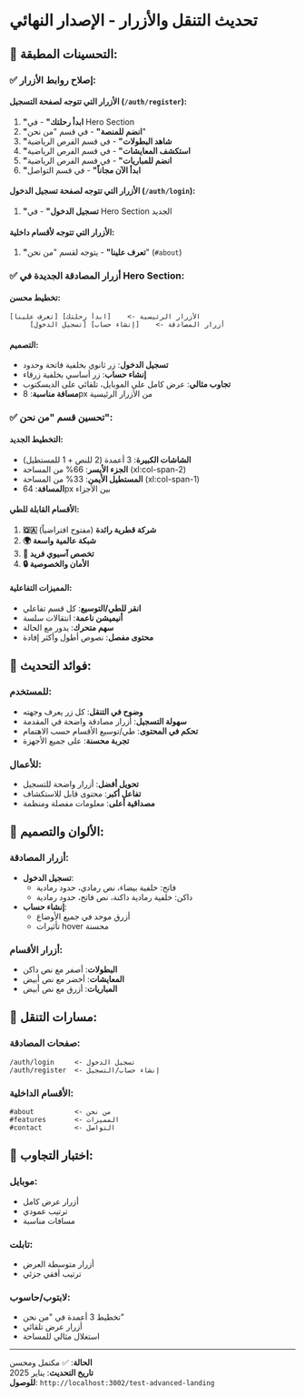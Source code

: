 # تحديث التنقل والأزرار - الإصدار النهائي

## 🎯 **التحسينات المطبقة:**

### ✅ **إصلاح روابط الأزرار:**

#### **الأزرار التي تتوجه لصفحة التسجيل (`/auth/register`):**
1. **"ابدأ رحلتك"** - في Hero Section
2. **"انضم للمنصة"** - في قسم "من نحن"
3. **"شاهد البطولات"** - في قسم الفرص الرياضية
4. **"استكشف المعايشات"** - في قسم الفرص الرياضية
5. **"انضم للمباريات"** - في قسم الفرص الرياضية
6. **"ابدأ الآن مجاناً"** - في قسم التواصل

#### **الأزرار التي تتوجه لصفحة تسجيل الدخول (`/auth/login`):**
1. **"تسجيل الدخول"** - في Hero Section الجديد

#### **الأزرار التي تتوجه لأقسام داخلية:**
1. **"تعرف علينا"** - يتوجه لقسم "من نحن" (`#about`)

### ✅ **أزرار المصادقة الجديدة في Hero Section:**

#### **تخطيط محسن:**
```
[تعرف علينا] [ابدأ رحلتك]    <- الأزرار الرئيسية
     [تسجيل الدخول] [إنشاء حساب]    <- أزرار المصادقة
```

#### **التصميم:**
- **تسجيل الدخول**: زر ثانوي بخلفية فاتحة وحدود
- **إنشاء حساب**: زر أساسي بخلفية زرقاء
- **تجاوب مثالي**: عرض كامل على الموبايل، تلقائي على الديسكتوب
- **مسافة مناسبة**: 8px من الأزرار الرئيسية

### ✅ **تحسين قسم "من نحن":**

#### **التخطيط الجديد:**
- **الشاشات الكبيرة**: 3 أعمدة (2 للنص + 1 للمستطيل)
- **الجزء الأيسر**: 66% من المساحة (xl:col-span-2)
- **المستطيل الأيمن**: 33% من المساحة (xl:col-span-1)
- **المسافة**: 64px بين الأجزاء

#### **الأقسام القابلة للطي:**
1. **🇶🇦 شركة قطرية رائدة** (مفتوح افتراضياً)
2. **🌍 شبكة عالمية واسعة**
3. **🎯 تخصص آسيوي فريد**
4. **🔒 الأمان والخصوصية**

#### **المميزات التفاعلية:**
- **انقر للطي/التوسيع**: كل قسم تفاعلي
- **أنيميشن ناعمة**: انتقالات سلسة
- **سهم متحرك**: يدور مع الحالة
- **محتوى مفصل**: نصوص أطول وأكثر إفادة

## 🚀 **فوائد التحديث:**

### **للمستخدم:**
- **وضوح في التنقل**: كل زر يعرف وجهته
- **سهولة التسجيل**: أزرار مصادقة واضحة في المقدمة
- **تحكم في المحتوى**: طي/توسيع الأقسام حسب الاهتمام
- **تجربة محسنة**: على جميع الأجهزة

### **للأعمال:**
- **تحويل أفضل**: أزرار واضحة للتسجيل
- **تفاعل أكبر**: محتوى قابل للاستكشاف
- **مصداقية أعلى**: معلومات مفصلة ومنظمة

## 🎨 **الألوان والتصميم:**

### **أزرار المصادقة:**
- **تسجيل الدخول**: 
  - فاتح: خلفية بيضاء، نص رمادي، حدود رمادية
  - داكن: خلفية رمادية داكنة، نص فاتح، حدود رمادية
- **إنشاء حساب**: 
  - أزرق موحد في جميع الأوضاع
  - تأثيرات hover محسنة

### **أزرار الأقسام:**
- **البطولات**: أصفر مع نص داكن
- **المعايشات**: أخضر مع نص أبيض
- **المباريات**: أزرق مع نص أبيض

## 🔗 **مسارات التنقل:**

### **صفحات المصادقة:**
```
/auth/login     <- تسجيل الدخول
/auth/register  <- إنشاء حساب/التسجيل
```

### **الأقسام الداخلية:**
```
#about          <- من نحن
#features       <- المميزات  
#contact        <- التواصل
```

## 📱 **اختبار التجاوب:**

### **موبايل:**
- أزرار عرض كامل
- ترتيب عمودي
- مسافات مناسبة

### **تابلت:**
- أزرار متوسطة العرض
- ترتيب أفقي جزئي

### **لابتوب/حاسوب:**
- تخطيط 3 أعمدة في "من نحن"
- أزرار عرض تلقائي
- استغلال مثالي للمساحة

---

**الحالة**: ✅ مكتمل ومحسن  
**تاريخ التحديث**: يناير 2025  
**للوصول**: `http://localhost:3002/test-advanced-landing`



